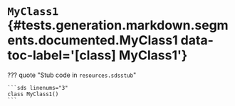 # <code class="doc-symbol doc-symbol-class"></code> `MyClass1` {#tests.generation.markdown.segments.documented.MyClass1 data-toc-label='[class] MyClass1'}

??? quote "Stub code in `resources.sdsstub`"

    ```sds linenums="3"
    class MyClass1()
    ```
